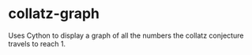 # collatz-graph
Uses Cython to display a graph of all the numbers the collatz conjecture travels to reach 1.
